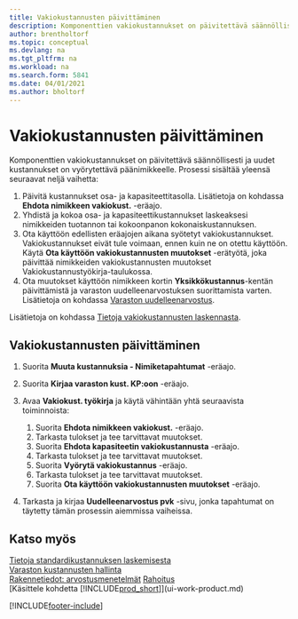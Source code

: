 ```yaml
---
title: Vakiokustannusten päivittäminen
description: Komponenttien vakiokustannukset on päivitettävä säännöllisesti ja uudet kustannukset on vyörytettävä päänimikkeelle.
author: brentholtorf
ms.topic: conceptual
ms.devlang: na
ms.tgt_pltfrm: na
ms.workload: na
ms.search.form: 5841
ms.date: 04/01/2021
ms.author: bholtorf
---
```

# Vakiokustannusten päivittäminen
Komponenttien vakiokustannukset on päivitettävä säännöllisesti ja uudet kustannukset on vyörytettävä päänimikkeelle. Prosessi sisältää yleensä seuraavat neljä vaihetta:  

1.  Päivitä kustannukset osa- ja kapasiteettitasolla. Lisätietoja on kohdassa **Ehdota nimikkeen vakiokust.** -eräajo.  
2.  Yhdistä ja kokoa osa- ja kapasiteettikustannukset laskeaksesi nimikkeiden tuotannon tai kokoonpanon kokonaiskustannuksen.  
3.  Ota käyttöön edellisten eräajojen aikana syötetyt vakiokustannukset. Vakiokustannukset eivät tule voimaan, ennen kuin ne on otettu käyttöön. Käytä **Ota käyttöön vakiokustannusten muutokset** -erätyötä, joka päivittää nimikkeiden vakiokustannusten muutokset Vakiokustannustyökirja-taulukossa.  
4.  Ota muutokset käyttöön nimikkeen kortin **Yksikkökustannus**-kentän päivittämistä ja varaston uudelleenarvostuksen suorittamista varten. Lisätietoja on kohdassa [Varaston uudelleenarvostus](inventory-how-revalue-inventory.md).  

Lisätietoja on kohdassa [Tietoja vakiokustannusten laskennasta](finance-about-calculating-standard-cost.md).
  
## Vakiokustannusten päivittäminen

1.  Suorita **Muuta kustannuksia - Nimiketapahtumat** -eräajo.  
2.  Suorita **Kirjaa varaston kust. KP:oon** -eräajo.  
3.  Avaa **Vakiokust. työkirja** ja käytä vähintään yhtä seuraavista toiminnoista:  

    1.  Suorita **Ehdota nimikkeen vakiokust.** -eräajo.  
    2.  Tarkasta tulokset ja tee tarvittavat muutokset.  
    3.  Suorita **Ehdota kapasiteetin vakiokustannusta** -eräajo.  
    4.  Tarkasta tulokset ja tee tarvittavat muutokset.
    5. Suorita **Vyörytä vakiokustannus** -eräajo.
    6.  Tarkasta tulokset ja tee tarvittavat muutokset.
    7.  Suorita **Ota käyttöön vakiokustannusten muutokset** -eräajo.  
4.  Tarkasta ja kirjaa **Uudelleenarvostus pvk** -sivu, jonka tapahtumat on täytetty tämän prosessin aiemmissa vaiheissa.  

## Katso myös

 [Tietoja standardikustannuksen laskemisesta](finance-about-calculating-standard-cost.md)   
 [Varaston kustannusten hallinta](finance-manage-inventory-costs.md)   
 [Rakennetiedot: arvostusmenetelmät](design-details-costing-methods.md) [Rahoitus](finance.md)  
 [Käsittele kohdetta [!INCLUDE[prod_short](includes/prod_short.md)]](ui-work-product.md)  


[!INCLUDE[footer-include](includes/footer-banner.md)]